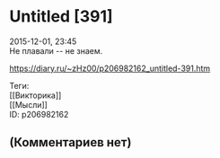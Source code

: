 Untitled [391]
==============

  
2015-12-01, 23:45  
 Не плавали -- не знаем.   
  
<https://diary.ru/~zHz00/p206982162_untitled-391.htm>  
  
Теги:  
[[Викторика]]  
[[Мысли]]  
ID: p206982162  


(Комментариев нет)
------------------